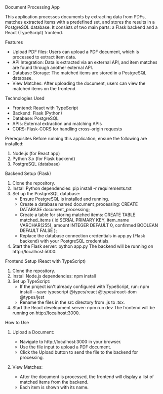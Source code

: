 Document Processing App

This application processes documents by extracting data from PDFs, matches extracted items with a predefined set, and stores the results in a PostgreSQL database. It consists of two main parts: a Flask backend and a React (TypeScript) frontend.

Features
- Upload PDF files: Users can upload a PDF document, which is processed to extract item data.
- API Integration: Data is extracted via an external API, and item matches are found through another external API.
- Database Storage: The matched items are stored in a PostgreSQL database.
- View Matches: After uploading the document, users can view the matched items on the frontend.

Technologies Used
- Frontend: React with TypeScript
- Backend: Flask (Python)
- Database: PostgreSQL
- APIs: External extraction and matching APIs
- CORS: Flask-CORS for handling cross-origin requests

Prerequisites
Before running this application, ensure the following are installed:

1. Node.js (for React app)
2. Python 3.x (for Flask backend)
3. PostgreSQL (database)

Backend Setup (Flask)
1. Clone the repository.
2. Install Python dependencies:
   pip install -r requirements.txt
3. Set up the PostgreSQL database:
   - Ensure PostgreSQL is installed and running.
   - Create a database named document_processing:
     CREATE DATABASE document_processing;
   - Create a table for storing matched items:
     CREATE TABLE matched_items (
       id SERIAL PRIMARY KEY,
       item_name VARCHAR(255),
       amount INTEGER DEFAULT 0,
       confirmed BOOLEAN DEFAULT FALSE
     );
   - Replace the database connection credentials in app.py (Flask backend) with your PostgreSQL credentials.
4. Start the Flask server:
   python app.py
   The backend will be running on http://localhost:5000.

Frontend Setup (React with TypeScript)
1. Clone the repository.
2. Install Node.js dependencies:
   npm install
3. Set up TypeScript:
   - If the project isn't already configured with TypeScript, run:
     npm install --save typescript @types/react @types/react-dom @types/jest
   - Rename the files in the src directory from .js to .tsx.
4. Start the React development server:
   npm run dev
   The frontend will be running on http://localhost:3000.

How to Use
1. Upload a Document:
   - Navigate to http://localhost:3000 in your browser.
   - Use the file input to upload a PDF document.
   - Click the Upload button to send the file to the backend for processing.

2. View Matches:
   - After the document is processed, the frontend will display a list of matched items from the backend.
   - Each item is shown with its name.
